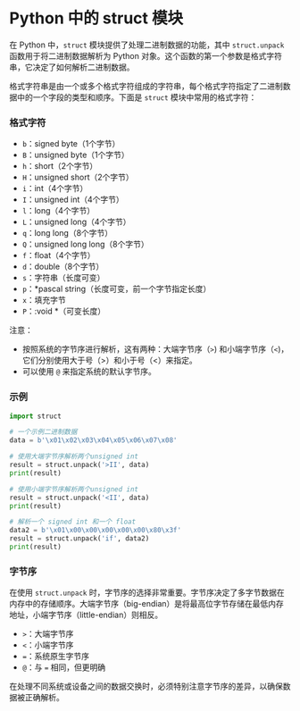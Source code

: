 # Python 中的 struct 模块

在 Python 中，`struct` 模块提供了处理二进制数据的功能，其中 `struct.unpack` 函数用于将二进制数据解析为 Python 对象。这个函数的第一个参数是格式字符串，它决定了如何解析二进制数据。

格式字符串是由一个或多个格式字符组成的字符串，每个格式字符指定了二进制数据中的一个字段的类型和顺序。下面是 `struct` 模块中常用的格式字符：

### 格式字符

- `b`：signed byte（1个字节）
- `B`：unsigned byte（1个字节）
- `h`：short（2个字节）
- `H`：unsigned short（2个字节）
- `i`：int（4个字节）
- `I`：unsigned int（4个字节）
- `l`：long（4个字节）
- `L`：unsigned long（4个字节）
- `q`：long long（8个字节）
- `Q`：unsigned long long（8个字节）
- `f`：float（4个字节）
- `d`：double（8个字节）
- `s`：字符串（长度可变）
- `p`：*pascal string（长度可变，前一个字节指定长度）
- `x`：填充字节
- `P`：:void *（可变长度）

注意：
- 按照系统的字节序进行解析，这有两种：大端字节序（`>`) 和小端字节序（`<`)，它们分别使用大于号（>）和小于号（<）来指定。
- 可以使用 `@` 来指定系统的默认字节序。

### 示例

```python
import struct

# 一个示例二进制数据
data = b'\x01\x02\x03\x04\x05\x06\x07\x08'

# 使用大端字节序解析两个unsigned int
result = struct.unpack('>II', data)
print(result)

# 使用小端字节序解析两个unsigned int
result = struct.unpack('<II', data)
print(result)

# 解析一个 signed int 和一个 float
data2 = b'\x01\x00\x00\x00\x00\x00\x80\x3f'
result = struct.unpack('if', data2)
print(result)
```

### 字节序

在使用 `struct.unpack` 时，字节序的选择非常重要。字节序决定了多字节数据在内存中的存储顺序。大端字节序（big-endian）是将最高位字节存储在最低内存地址，小端字节序（little-endian）则相反。

- `>`：大端字节序
- `<`：小端字节序
- `=`：系统原生字节序
- `@`：与 `=` 相同，但更明确

在处理不同系统或设备之间的数据交换时，必须特别注意字节序的差异，以确保数据被正确解析。